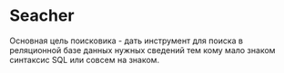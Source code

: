 # Seacher
Основная цель поисковика - дать инструмент для поиска в реляционной базе данных нужных сведений тем кому мало знаком синтаксис SQL или совсем на знаком.